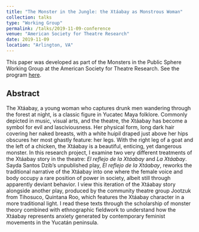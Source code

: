 ```yaml
---
title: "The Monster in the Jungle: the Xtáabay as Monstrous Woman"
collection: talks
type: "Working Group"
permalink: /talks/2019-11-09-conference
venue: "American Society for Theatre Research"
date: 2019-11-09
location: "Arlington, VA"
---
```


This paper was developed as part of the Monsters in the Public Sphere Working Group at the American Society for Theatre Research. See the program [here](https://cdn.ymaws.com/www.astr.org/resource/resmgr/2019_conference/ASTR-ConferenceProgram2019-s.pdf).

Abstract
---

The Xtáabay, a young woman who captures drunk men wandering through the forest at night, is a classic figure in Yucatec Maya folklore. Commonly depicted in music, visual arts, and the theatre, the Xtáabay has become a symbol for evil and lasciviousness. Her physical form, long dark hair covering her naked breasts, with a white huipil draped just above her hips obscures her most ghastly feature: her legs. With the right leg of a goat and the left of a chicken, the Xtáabay is a beautiful, enticing, yet dangerous monster. In this research project, I examine two very different treatments of the Xtáabay story in the theatre: *El reflejo de la Xtáabay* and *La Xtáabay*. Sayda Santos Dzib’s unpublished play, *El reflejo de la Xtáabay*, reworks the traditional narrative of the Xtáabay into one where the female voice and body occupy a rare position of power in society, albeit still through apparently deviant behavior. I view this iteration of the Xtáabay story alongside another play, produced by the community theatre group Jootzuk from Tihosuco, Quintana Roo, which features the Xtáabay character in a more traditional light. I read these texts through the scholarship of monster theory combined with ethnographic fieldwork to understand how the Xtáabay represents anxiety generated by contemporary feminist movements in the Yucatán peninsula.   


